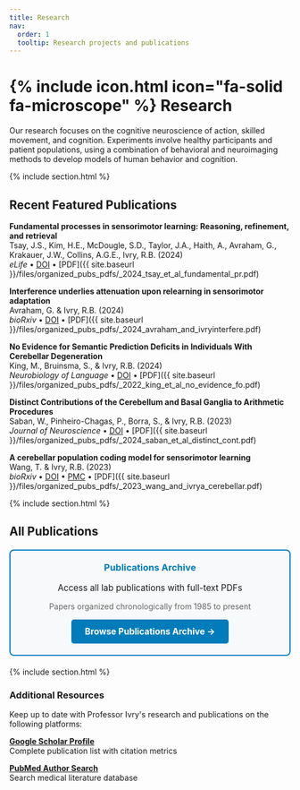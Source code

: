 ```yaml
---
title: Research
nav:
  order: 1
  tooltip: Research projects and publications
---
```


# {% include icon.html icon="fa-solid fa-microscope" %} Research

Our research focuses on the cognitive neuroscience of action, skilled movement, and cognition. Experiments involve healthy participants and patient populations, using a combination of behavioral and neuroimaging methods to develop models of human behavior and cognition.

{% include section.html %}

## Recent Featured Publications

**Fundamental processes in sensorimotor learning: Reasoning, refinement, and retrieval**  
Tsay, J.S., Kim, H.E., McDougle, S.D., Taylor, J.A., Haith, A., Avraham, G., Krakauer, J.W., Collins, A.G.E., Ivry, R.B. (2024)  
*eLife* • [DOI](https://doi.org/10.7554/eLife.91839) • [PDF]({{ site.baseurl }}/files/organized_pubs_pdfs/_2024_tsay_et_al_fundamental_pr.pdf)

**Interference underlies attenuation upon relearning in sensorimotor adaptation**  
Avraham, G. & Ivry, R.B. (2024)  
*bioRxiv* • [DOI](https://doi.org/10.1101/2024.05.27.596118) • [PDF]({{ site.baseurl }}/files/organized_pubs_pdfs/_2024_avraham_and_ivryinterfere.pdf)

**No Evidence for Semantic Prediction Deficits in Individuals With Cerebellar Degeneration**  
King, M., Bruinsma, S., & Ivry, R.B. (2024)  
*Neurobiology of Language* • [DOI](https://doi.org/10.1162/nol_a_00083) • [PDF]({{ site.baseurl }}/files/organized_pubs_pdfs/_2022_king_et_al_no_evidence_fo.pdf)

**Distinct Contributions of the Cerebellum and Basal Ganglia to Arithmetic Procedures**  
Saban, W., Pinheiro-Chagas, P., Borra, S., & Ivry, R.B. (2023)  
*Journal of Neuroscience* • [DOI](https://doi.org/10.1523/JNEUROSCI.1482-22.2023) • [PDF]({{ site.baseurl }}/files/organized_pubs_pdfs/_2024_saban_et_al_distinct_cont.pdf)

**A cerebellar population coding model for sensorimotor learning**  
Wang, T. & Ivry, R.B. (2023)  
*bioRxiv* • [DOI](https://doi.org/10.1101/2023.07.04.547720) • [PMC](https://pmc.ncbi.nlm.nih.gov/articles/PMC10349940/) • [PDF]({{ site.baseurl }}/files/organized_pubs_pdfs/_2023_wang_and_ivrya_cerebellar.pdf)

{% include section.html %}

## All Publications

<div style="background-color: #f8f9fa; border: 2px solid #007cba; border-radius: 8px; padding: 20px; margin: 20px 0; text-align: center;">
  <h3 style="margin-top: 0; color: #007cba;">Publications Archive</h3>
  <p style="font-size: 1.1em; margin: 10px 0;">Access all lab publications with full-text PDFs</p>
  <p style="margin: 15px 0; color: #666;">Papers organized chronologically from 1985 to present</p>
  <a href="{{ site.baseurl }}/files/organized_pubs_pdfs/" 
     style="display: inline-block; background-color: #007cba; color: white; padding: 12px 24px; 
            text-decoration: none; border-radius: 5px; font-weight: bold; font-size: 1.1em;">
    Browse Publications Archive →
  </a>
</div>
{% include section.html %}

### Additional Resources
Keep up to date with Professor Ivry's research and publications on the following platforms:

**[Google Scholar Profile](https://scholar.google.com/citations?user=nicnuy4AAAAJ&hl=en)**  
Complete publication list with citation metrics

**[PubMed Author Search](https://pubmed.ncbi.nlm.nih.gov/?term=Ivry+RB%5BAuthor%5D)**  
Search medical literature database
